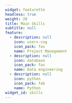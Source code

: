 ```yaml
---
widget: featurette
headless: true
weight: 20
title: Main Skills
subtitle: null
feature:
  - description: null
    icon: users-cog
    icon_pack: fas
    name: Project Management
  - description: null
    icon: database
    icon_pack: fas
    name: Data engineering
  - description: null
    icon: python
    icon_pack: fab
    name: Python
widget_id: skills
---
```

